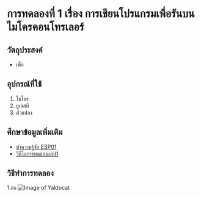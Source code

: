 # การทดลองที่ 1 เรื่อง การเขียนโปรแกรมเพื่อรันบนไมโครคอนโทรเลอร์
## วัตถุประสงค์
* เพื่อ
## อุปกรณ์ที่ใช้
1. ไมโคร
2. ยูเอสบี
3. ตัวแปลง
## ศึกษาข้อมูลเพิ่มเติม
* [ทำความรู้จัก ESP01](https://docs.platformio.org/en/latest/boards/espressif8266/esp01.html)
* [วีดีโอการทดลองแลป1](https://youtu.be/NLIUsWLEpmg)
## วิธีทำการทดลอง
1.ต่อ
![Image of Yaktocat](https://octodex.github.com/images/yaktocat.png)
